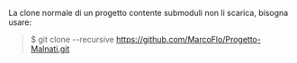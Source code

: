 La clone normale di un progetto contente submoduli non li scarica, bisogna usare:
> $ git clone --recursive https://github.com/MarcoFlo/Progetto-Malnati.git